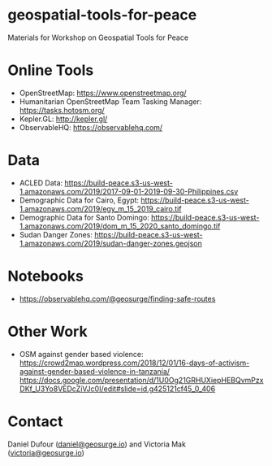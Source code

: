 # geospatial-tools-for-peace
Materials for Workshop on Geospatial Tools for Peace

# Online Tools
- OpenStreetMap: https://www.openstreetmap.org/
- Humanitarian OpenStreetMap Team Tasking Manager: https://tasks.hotosm.org/
- Kepler.GL: http://kepler.gl/
- ObservableHQ: https://observablehq.com/

# Data
- ACLED Data: https://build-peace.s3-us-west-1.amazonaws.com/2019/2017-09-01-2019-09-30-Philippines.csv
- Demographic Data for Cairo, Egypt: https://build-peace.s3-us-west-1.amazonaws.com/2019/egy_m_15_2019_cairo.tif
- Demographic Data for Santo Domingo: https://build-peace.s3-us-west-1.amazonaws.com/2019/dom_m_15_2020_santo_domingo.tif
- Sudan Danger Zones: https://build-peace.s3-us-west-1.amazonaws.com/2019/sudan-danger-zones.geojson

# Notebooks
- https://observablehq.com/@geosurge/finding-safe-routes

# Other Work
- OSM against gender based violence:
  https://crowd2map.wordpress.com/2018/12/01/16-days-of-activism-against-gender-based-violence-in-tanzania/
  https://docs.google.com/presentation/d/1U0Og21GRHUXiepHEBQvmPzxDKf_U3Yo8VEDcZiVJc0I/edit#slide=id.g425121cf45_0_406

# Contact
Daniel Dufour (daniel@geosurge.io) and 
Victoria Mak (victoria@geosurge.io)
